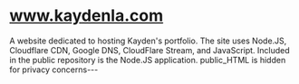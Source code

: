 # www.kaydenla.com
A website dedicated to hosting Kayden's portfolio. The site uses  Node.JS, Cloudflare CDN, Google DNS, CloudFlare Stream, and JavaScript.
Included in the public repository is the Node.JS application.
public_HTML is hidden for privacy concerns---
